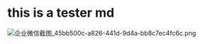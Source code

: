 # this is a tester md

![企业微信截图_45bb500c-a826-441d-9d4a-bb8c7ec4fc6c.png](/api/file/7af015b1ddbbd93eb89ad6300.png)